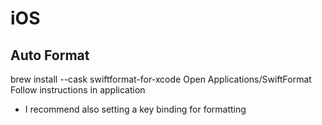 # iOS

## Auto Format
brew install --cask swiftformat-for-xcode
Open Applications/SwiftFormat
Follow instructions in application
* I recommend also setting a key binding for formatting